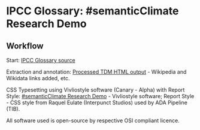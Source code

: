 # IPCC Glossary: #semanticClimate Research Demo

## Workflow

Start: [IPCC Glossary source](https://apps.ipcc.ch/glossary/)

Extraction and annotation: [Processed TDM HTML output](https://github.com/semanticClimate/semanticClimate/blob/main/ipcc/ar6/test/total_glossary/new_total_demo.html) - Wikipedia and Wikidata links added, etc.

CSS Typesetting using Vivliostyle software (Canary - Alpha) with Report Style: [#semanticClimate Research Demo](https://vivliostyle.vercel.app/#src=https://raw.githubusercontent.com/semanticClimate/glossary-demo/main/html/index.html) - Vivliostyle software; Report Style - CSS style from Raquel Eulate (Interpunct Studios) used by ADA Pipeline (TIB).

All software used is open-source by respective OSI compliant licence.




